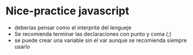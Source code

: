 # Nice-practice javascript
* deberias pensar como el interprite del lengueje
* Se recomienda terminar las declaraciones con punto y coma (;)
* se puede crear una variable sin el var aunque se recomienda siempre usarlo